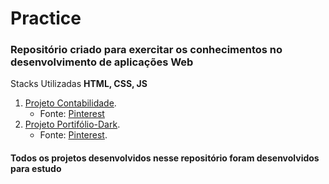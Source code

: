 # Practice
### Repositório criado para exercitar os conhecimentos no desenvolvimento de aplicações Web

Stacks Utilizadas **HTML, CSS, JS**
1. [Projeto Contabilidade](https://github.com/carloswvas/practice/tree/main/projectCont).
    - Fonte: [Pinterest](https://br.pinterest.com/pin/1119074207383273856/?nic_v3=1a2pP8uUu)
2. [Projeto Portifólio-Dark](https://github.com/carloswvas/practice/tree/main/projectCont).
    - Fonte: [Pinterest](https://br.pinterest.com/pin/1119074207383273908/?nic_v3=1a2pP8uUu).

<!-- Stacks Utilizadas **HTML, CSS, JS, Bootstrap 5** -->

#### Todos os projetos desenvolvidos nesse repositório foram desenvolvidos para estudo
